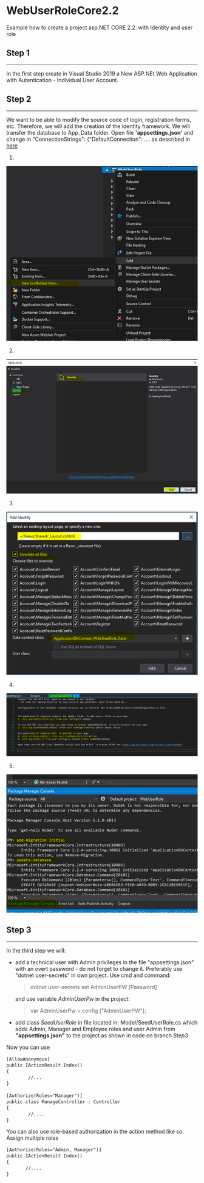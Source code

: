 
# WebUserRoleCore2.2

Example  how to create a project asp.NET CORE 2.2. with Identity and user role

## Step 1 
---
In the first step create in Visual Studio 2019 a New ASP.NEt Web Application with Autentication - Individual User Account.

## Step 2
---
We want to be able to modify the source code of login, registration forms, etc. Therefore, we will add the creation of the identity framework.
We will transfer the database to App_Data folder. Open file **'appsettings.json'** and change in  "ConnectionStrings": {"DefaultConnection": .... as described in [here](https://stackoverflow.com/questions/37058684/how-to-set-the-right-attachdbfilename-relative-path-in-asp-net-core)

1.
![NewScaffoldedItem](https://raw.githubusercontent.com/jmadrala/WebUserRoleCore2.2/Step2/Image/1_NewScaffoldedItem.PNG "1")

2.
![Add_Identity](https://raw.githubusercontent.com/jmadrala/WebUserRoleCore2.2/Step2/Image/2_Add_Identity.PNG "2")

3.
![Add_Identity Next](https://raw.githubusercontent.com/jmadrala/WebUserRoleCore2.2/Step2/Image/3_Add_Identity_Next.PNG "3")

4.
![ScaffoldingReadme](https://raw.githubusercontent.com/jmadrala/WebUserRoleCore2.2/Step2/Image/4_ScaffoldingReadme.png "4")

5.
![PackageManagerConsole](https://raw.githubusercontent.com/jmadrala/WebUserRoleCore2.2/Step2/Image/5_PackageManagerConsole_Initial.PNG "5")

## Step 3
---
In the third step we will:
- add a technical user with Admin privileges in the file "appsettings.json" with an overt password - do not forget to change it.
Preferably use "dotnet user-secrets" in own project. Use cmd and command:

    >dotnet user-secrets set AdminUserPW [Password]
    
    and use variable *AdminUserPw* in the project:

    >var AdminUserPw = config ["AdminUserPW"];

- add class *SeedUserRole* in file located in: Model/SeedUserRole.cs which adds  Admin, Manager and Employee roles and user Admin from **"appsettings.json"** to the project as shown in code on branch *Step3*

Now you can use

    [AllowAnonymous]
    public IActionResult Index()
    {
            //...
    }

    [Authorize(Roles="Manager")]
    public class ManageController : Controller
    {
            //....
    }

You can also use role-based authorization in the action method like so.
Assign multiple roles

    [Authorize(Roles="Admin, Manager")]
    public IActionResult Index()
    {
           //....
    }
